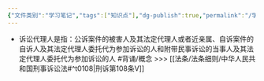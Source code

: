 ```yaml
---
{"文件类别":"学习笔记","tags":["知识点"],"dg-publish":true,"permalink":"/学习笔记/知识点cheese/诉讼代理人/","dgPassFrontmatter":true,"created":"2024-09-14T15:54:07.377+08:00","updated":"2024-09-14T18:45:02.854+08:00"}
---
```


- 诉讼代理人是指：公诉案件的被害人及其法定代理人或者近亲属、自诉案件的自诉人及其法定代理人委托代为参加诉讼的人和附带民事诉讼的当事人及其法定代理人委托代为参加诉讼的人 #背诵/概念  >>> [[法条/法条细则/中华人民共和国刑事诉讼法#^t0108\|刑诉第108条Ⅴ]]
